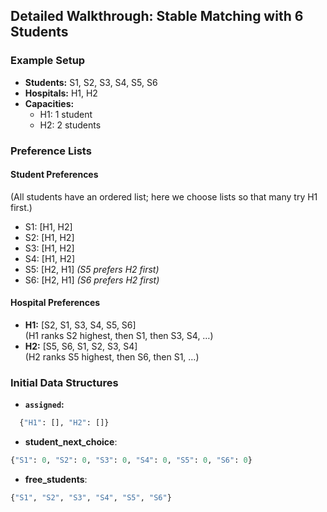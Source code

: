## Detailed Walkthrough: Stable Matching with 6 Students
### Example Setup
- **Students:** S1, S2, S3, S4, S5, S6
- **Hospitals:** H1, H2
- **Capacities:**
  - H1: 1 student
  - H2: 2 students
### Preference Lists
#### Student Preferences
(All students have an ordered list; here we choose lists so that many try H1 first.)
- S1: [H1, H2]
- S2: [H1, H2]
- S3: [H1, H2]
- S4: [H1, H2]
- S5: [H2, H1]   *(S5 prefers H2 first)*
- S6: [H2, H1]   *(S6 prefers H2 first)*
#### Hospital Preferences
- **H1:** [S2, S1, S3, S4, S5, S6]  
  (H1 ranks S2 highest, then S1, then S3, S4, …)
- **H2:** [S5, S6, S1, S2, S3, S4]  
  (H2 ranks S5 highest, then S6, then S1, …)
### Initial Data Structures
- **`assigned`:**
```python
  {"H1": [], "H2": []}
```
- **student_next_choice**:
```python
{"S1": 0, "S2": 0, "S3": 0, "S4": 0, "S5": 0, "S6": 0}
```
- **free_students**:
```python
{"S1", "S2", "S3", "S4", "S5", "S6"}
```
